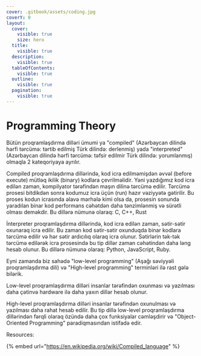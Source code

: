 ```yaml
---
cover: .gitbook/assets/coding.jpg
coverY: 0
layout:
  cover:
    visible: true
    size: hero
  title:
    visible: true
  description:
    visible: true
  tableOfContents:
    visible: true
  outline:
    visible: true
  pagination:
    visible: true
---
```


# Programming Theory

Bütün proqramlaşdırma dilləri ümumi  ya "compiled" (Azərbaycan dilində hərfi tərcümə: tərtib edilmiş Türk dilində: derlenmiş) yada "interpreted" (Azərbaycan dilində hərfi tərcümə: təfsir edilmir Türk dilində: yorumlanmış) olmaqla 2 kateqoriyaya ayrılır.&#x20;

Compiled proqramlaşdırma dillərində, kod icra edilməmişdən əvvəl (before execute) mütləq ikilik (binary) kodlara çevrilməlidir. Yəni yazdığımız kod icra edilən zaman, kompilyator tərəfindən maşın dilinə tərcümə edilir. Tərcümə prosesi bitdikdən sonra kodumuz icra üçün (run) hazır vəziyyətə gətirilir. Bu proses kodun icrasında əlavə mərhələ kimi olsa da, prosesin sonunda yaradılan binar kod performans cəhətdən daha tənzimlənmiş və sürətli olması deməkdir. Bu dillərə nümunə olaraq: C, C++, Rust&#x20;

İnterpreter proqramlaşdırma dillərində, kod icra edilən zaman, sətir-sətir oxunaraq icra edilir. Bu zaman kod sətir-sətir oxunduqda binar kodlara tərcümə edilir və hər sətir ardıcılıq olaraq icra olunur. Sətirlərin tək-tək tərcümə edilərək icra prosesində bu tip dillər zaman cəhətindən daha ləng  hesab olunur. Bu dillərə nümunə olaraq: Python, JavaScript, Ruby.

Eyni zamanda biz sahədə "low-level programming" (Aşağı səviyyəli proqramlaşdırma dili) və "High-level programming" terminləri ilə rast gələ bilərik.

Low-level proqramlaşdırma dilləri insanlar tərəfindən oxunması və yazılması daha çətinvə hardware ilə daha yaxın dillər hesab olunur.&#x20;

High-level proqramlaşdırma dilləri insanlar tərəfindən oxunulması və yazılması daha rahat hesab edilir. Bu tip dillə low-level proqramlaşdırma dillərindən fərqli olaraq özündə daha çox funksiyalar cəmləşdirir və "Object-Oriented Programming" paradiqmasından istifadə edir.



Resources:



{% embed url="https://en.wikipedia.org/wiki/Compiled_language" %}
